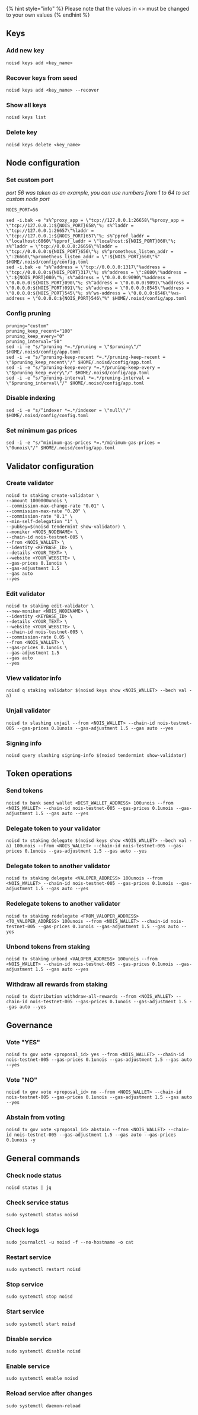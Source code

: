 {% hint style="info" %}
Please note that the values in <> must be changed to your own values
{% endhint %}

## Keys

### Add new key
```
noisd keys add <key_name>
```
### Recover keys from seed
```
noisd keys add <key_name> --recover
```
### Show all keys
```
noisd keys list
```
### Delete key
```
noisd keys delete <key_name>
```

## Node configuration

### Set custom port

*port 56 was taken as an example, you can use numbers from 1 to 64 to set custom node port*

```
NOIS_PORT=56
```
```
sed -i.bak -e "s%^proxy_app = \"tcp://127.0.0.1:26658\"%proxy_app = \"tcp://127.0.0.1:${NOIS_PORT}658\"%; s%^laddr = \"tcp://127.0.0.1:26657\"%laddr = \"tcp://127.0.0.1:${NOIS_PORT}657\"%; s%^pprof_laddr = \"localhost:6060\"%pprof_laddr = \"localhost:${NOIS_PORT}060\"%; s%^laddr = \"tcp://0.0.0.0:26656\"%laddr = \"tcp://0.0.0.0:${NOIS_PORT}656\"%; s%^prometheus_listen_addr = \":26660\"%prometheus_listen_addr = \":${NOIS_PORT}660\"%" $HOME/.noisd/config/config.toml
sed -i.bak -e "s%^address = \"tcp://0.0.0.0:1317\"%address = \"tcp://0.0.0.0:${NOIS_PORT}317\"%; s%^address = \":8080\"%address = \":${NOIS_PORT}080\"%; s%^address = \"0.0.0.0:9090\"%address = \"0.0.0.0:${NOIS_PORT}090\"%; s%^address = \"0.0.0.0:9091\"%address = \"0.0.0.0:${NOIS_PORT}091\"%; s%^address = \"0.0.0.0:8545\"%address = \"0.0.0.0:${NOIS_PORT}545\"%; s%^ws-address = \"0.0.0.0:8546\"%ws-address = \"0.0.0.0:${NOIS_PORT}546\"%" $HOME/.noisd/config/app.toml
```
### Config pruning
```
pruning="custom"
pruning_keep_recent="100"
pruning_keep_every="0"
pruning_interval="50"
sed -i -e "s/^pruning *=.*/pruning = \"$pruning\"/" $HOME/.noisd/config/app.toml
sed -i -e "s/^pruning-keep-recent *=.*/pruning-keep-recent = \"$pruning_keep_recent\"/" $HOME/.noisd/config/app.toml
sed -i -e "s/^pruning-keep-every *=.*/pruning-keep-every = \"$pruning_keep_every\"/" $HOME/.noisd/config/app.toml
sed -i -e "s/^pruning-interval *=.*/pruning-interval = \"$pruning_interval\"/" $HOME/.noisd/config/app.toml
```
### Disable indexing
```
sed -i -e "s/^indexer *=.*/indexer = \"null\"/" $HOME/.noisd/config/config.toml
```
### Set minimum gas prices
```
sed -i -e "s/^minimum-gas-prices *=.*/minimum-gas-prices = \"0unois\"/" $HOME/.noisd/config/app.toml
```

## Validator configuration

### Create validator
```
noisd tx staking create-validator \
--amount 1000000unois \
--commission-max-change-rate "0.01" \
--commission-max-rate "0.20" \
--commission-rate "0.1" \
--min-self-delegation "1" \
--pubkey=$(noisd tendermint show-validator) \
--moniker <NOIS_NODENAME> \
--chain-id nois-testnet-005 \
--from <NOIS_WALLET> \
--identity <KEYBASE_ID> \
--details <YOUR_TEXT> \
--website <YOUR_WEBSITE> \
--gas-prices 0.1unois \
--gas-adjustment 1.5
--gas auto
--yes
```
### Edit validator
```
noisd tx staking edit-validator \
--new-moniker <NOIS_NODENAME> \
--identity <KEYBASE_ID> \
--details <YOUR_TEXT> \
--website <YOUR_WEBSITE> \
--chain-id nois-testnet-005 \
--commission-rate 0.05 \
--from <NOIS_WALLET> \
--gas-prices 0.1unois \
--gas-adjustment 1.5
--gas auto
--yes
```
### View validator info
```
noisd q staking validator $(noisd keys show <NOIS_WALLET> --bech val -a)
```
### Unjail validator
```
noisd tx slashing unjail --from <NOIS_WALLET> --chain-id nois-testnet-005 --gas-prices 0.1unois --gas-adjustment 1.5 --gas auto --yes 
```
### Signing info
```
noisd query slashing signing-info $(noisd tendermint show-validator)
```

## Token operations

### Send tokens
```
noisd tx bank send wallet <DEST_WALLET_ADDRESS> 100unois --from <NOIS_WALLET> --chain-id nois-testnet-005 --gas-prices 0.1unois --gas-adjustment 1.5 --gas auto --yes
```
### Delegate token to your validator
```
noisd tx staking delegate $(noisd keys show <NOIS_WALLET> --bech val -a) 100unois --from <NOIS_WALLET> --chain-id nois-testnet-005 --gas-prices 0.1unois --gas-adjustment 1.5 --gas auto --yes
```
### Delegate token to another validator
```
noisd tx staking delegate <VALOPER_ADDRESS> 100unois --from <NOIS_WALLET> --chain-id nois-testnet-005 --gas-prices 0.1unois --gas-adjustment 1.5 --gas auto --yes
```
### Redelegate tokens to another validator
```
noisd tx staking redelegate <FROM_VALOPER_ADDRESS> <TO_VALOPER_ADDRESS> 100unois --from <NOIS_WALLET> --chain-id nois-testnet-005 --gas-prices 0.1unois --gas-adjustment 1.5 --gas auto --yes
```
### Unbond tokens from staking
```
noisd tx staking unbond <VALOPER_ADDRESS> 100unois --from <NOIS_WALLET> --chain-id nois-testnet-005 --gas-prices 0.1unois --gas-adjustment 1.5 --gas auto --yes
```
### Withdraw all rewards from staking
```
noisd tx distribution withdraw-all-rewards --from <NOIS_WALLET> --chain-id nois-testnet-005 --gas-prices 0.1unois --gas-adjustment 1.5 --gas auto --yes
```

## Governance
### Vote "YES"
```
noisd tx gov vote <proposal_id> yes --from <NOIS_WALLET> --chain-id nois-testnet-005 --gas-prices 0.1unois --gas-adjustment 1.5 --gas auto --yes
```
### Vote "NO"
```
noisd tx gov vote <proposal_id> no --from <NOIS_WALLET> --chain-id nois-testnet-005 --gas-prices 0.1unois --gas-adjustment 1.5 --gas auto --yes
```
### Abstain from voting
```
noisd tx gov vote <proposal_id> abstain --from <NOIS_WALLET> --chain-id nois-testnet-005 --gas-adjustment 1.5 --gas auto --gas-prices 0.1unois -y
```

## General commands
### Check node status
```
noisd status | jq
```
### Check service status
```
sudo systemctl status noisd
```
### Check logs
```
sudo journalctl -u noisd -f --no-hostname -o cat
```
### Restart service
```
sudo systemctl restart noisd
```
### Stop service
```
sudo systemctl stop noisd
```
### Start service
```
sudo systemctl start noisd
```
### Disable service
```
sudo systemctl disable noisd
```
### Enable service
```
sudo systemctl enable noisd
```
### Reload service after changes
```
sudo systemctl daemon-reload
```
